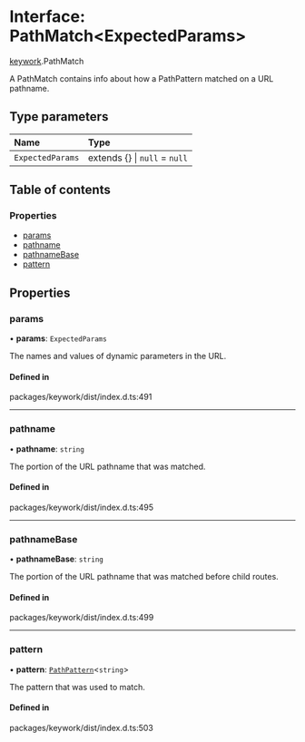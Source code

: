 # Interface: PathMatch<ExpectedParams\>

[keywork](../modules/keywork.md).PathMatch

A PathMatch contains info about how a PathPattern matched on a URL pathname.

## Type parameters

| Name | Type |
| :------ | :------ |
| `ExpectedParams` | extends {} \| ``null`` = ``null`` |

## Table of contents

### Properties

- [params](keywork.PathMatch.md#params)
- [pathname](keywork.PathMatch.md#pathname)
- [pathnameBase](keywork.PathMatch.md#pathnamebase)
- [pattern](keywork.PathMatch.md#pattern)

## Properties

### params

• **params**: `ExpectedParams`

The names and values of dynamic parameters in the URL.

#### Defined in

packages/keywork/dist/index.d.ts:491

___

### pathname

• **pathname**: `string`

The portion of the URL pathname that was matched.

#### Defined in

packages/keywork/dist/index.d.ts:495

___

### pathnameBase

• **pathnameBase**: `string`

The portion of the URL pathname that was matched before child routes.

#### Defined in

packages/keywork/dist/index.d.ts:499

___

### pattern

• **pattern**: [`PathPattern`](keywork.PathPattern.md)<`string`\>

The pattern that was used to match.

#### Defined in

packages/keywork/dist/index.d.ts:503

